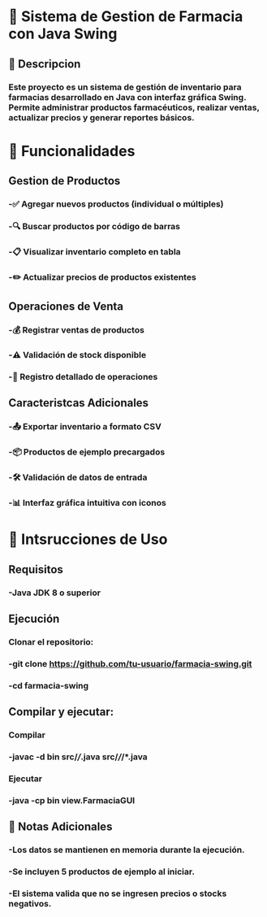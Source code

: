 # 💊 **Sistema de Gestion de Farmacia con Java Swing**

## 📝 **Descripcion**
### Este proyecto es un sistema de gestión de inventario para farmacias desarrollado en Java con interfaz gráfica Swing. Permite administrar productos farmacéuticos, realizar ventas, actualizar precios y generar reportes básicos.

# 🚀 **Funcionalidades**
## Gestion de Productos

### -✅ Agregar nuevos productos (individual o múltiples)

### -🔍 Buscar productos por código de barras

### -📋 Visualizar inventario completo en tabla

### -✏️ Actualizar precios de productos existentes

## Operaciones de Venta

### -💰 Registrar ventas de productos

### -⚠️ Validación de stock disponible

### -📝 Registro detallado de operaciones

## Caracteristcas Adicionales

### -📤 Exportar inventario a formato CSV

### -📦 Productos de ejemplo precargados

### -🛠 Validación de datos de entrada

### -📊 Interfaz gráfica intuitiva con iconos

# 📃 **Intsrucciones de Uso**

## Requisitos
### -Java JDK 8 o superior

## Ejecución

### Clonar el repositorio:
### -git clone https://github.com/tu-usuario/farmacia-swing.git
### -cd farmacia-swing

## Compilar y ejecutar:

### Compilar
### -javac -d bin src/*/*.java src/*/*/*.java

### Ejecutar
### -java -cp bin view.FarmaciaGUI

## 📝 Notas Adicionales
### -Los datos se mantienen en memoria durante la ejecución.
### -Se incluyen 5 productos de ejemplo al iniciar.
### -El sistema valida que no se ingresen precios o stocks negativos.